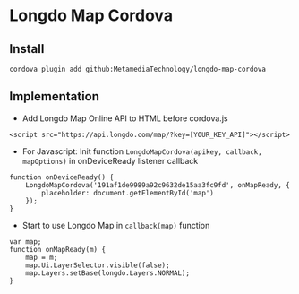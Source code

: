 # Longdo Map Cordova

## Install
```
cordova plugin add github:MetamediaTechnology/longdo-map-cordova
```

## Implementation
- Add Longdo Map Online API to HTML before cordova.js
```
<script src="https://api.longdo.com/map/?key=[YOUR_KEY_API]"></script>
```
- For Javascript: Init function `LongdoMapCordova(apikey, callback, mapOptions)` in onDeviceReady listener callback
```
function onDeviceReady() {
    LongdoMapCordova('191af1de9989a92c9632de15aa3fc9fd', onMapReady, {
        placeholder: document.getElementById('map')
    });
}
```
- Start to use Longdo Map in `callback(map)` function
```
var map;
function onMapReady(m) {
    map = m;
    map.Ui.LayerSelector.visible(false);
    map.Layers.setBase(longdo.Layers.NORMAL);
}
```